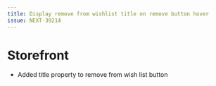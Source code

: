 ```yaml
---
title: Display remove from wishlist title on remove button hover
issue: NEXT-39214
---
```

# Storefront
* Added title property to remove from wish list button
